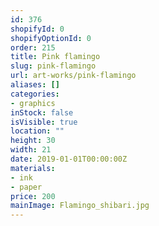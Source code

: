 ```yaml
---
id: 376
shopifyId: 0
shopifyOptionId: 0
order: 215
title: Pink flamingo
slug: pink-flamingo
url: art-works/pink-flamingo
aliases: []
categories:
- graphics
inStock: false
isVisible: true
location: ""
height: 30
width: 21
date: 2019-01-01T00:00:00Z
materials:
- ink
- paper
price: 200
mainImage: Flamingo_shibari.jpg
---
```

